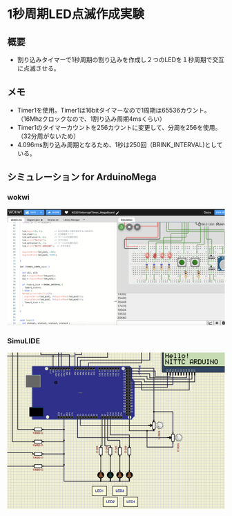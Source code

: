 # 1秒周期LED点滅作成実験

## 概要
* 割り込みタイマーで1秒周期の割り込みを作成し２つのLEDを１秒周期で交互に点滅させる。

## メモ
* Timer1を使用。Timer1は16bitタイマーなので1周期は65536カウント。（16Mhzクロックなので、1割り込み周期4msくらい）
* Timer1のタイマーカウントを256カウントに変更して、分周を256を使用。（32分周がないため）
* 4.096ms割り込み周期となるため、1秒は250回（BRINK_INTERVAL)としている。


## シミュレーション for ArduinoMega

### wokwi
 ![2bunshu](./pic_OneSecTimer/wokwiK0201.png "pinAssign")

### SimuLIDE
 ![2bunshu](./pic_OneSecTimer/simIK0201.png "pinAssign")
